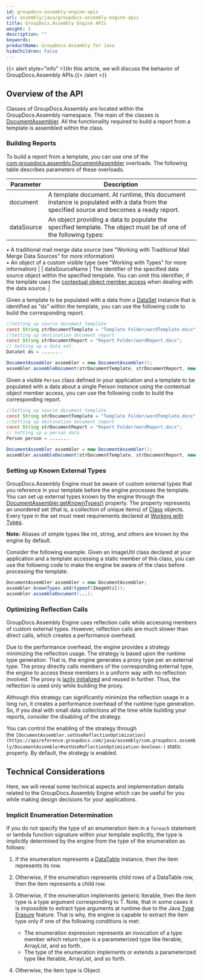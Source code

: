 ```yaml
---
id: groupdocs-assembly-engine-apis
url: assembly/java/groupdocs-assembly-engine-apis
title: GroupDocs.Assembly Engine APIs
weight: 3
description: ""
keywords: 
productName: GroupDocs.Assembly for Java
hideChildren: False
---
```

{{< alert style="info" >}}In this article, we will discuss the behavior of GroupDocs.Assembly APIs.{{< /alert >}}

## Overview of the API

Classes of GroupDocs.Assembly are located within the GroupDocs.Assembly namespace. The main of the classes is [DocumentAssembler](https://apireference.groupdocs.com/java/assembly/com.groupdocs.assembly/DocumentAssembler). All the functionality required to build a report from a template is assembled within the class.

### Building Reports

To build a report from a template, you can use one of the [com.groupdocs.assembly.DocumentAssembler](https://apireference.groupdocs.com/java/assembly/com.groupdocs.assembly/DocumentAssembler) overloads. The following table describes parameters of these overloads.

| Parameter | Description |
| --- | --- |
| document | A template document. At runtime, this document instance is populated with a data from the specified source and becomes a ready report. |
| dataSource | An object providing a data to populate the specified template. The object must be of one of the following types:  
• A traditional mail merge data source (see "Working with Traditional Mail Merge Data Sources" for more information)  
• An object of a custom visible type (see "Working with Types" for more information) |
| dataSourceName | The identifier of the specified data source object within the specified template. You can omit this identifier, if the template uses the [contextual object member access](https://docs.groupdocs.com/display/assemblynet/Template+Syntax+-+Part+1+of+2#TemplateSyntax-Part1of2-UsingContextualObjectMemberAccess) when dealing with the data source. |

Given a template to be populated with a data from a [DataSet](https://apireference.groupdocs.com/java/assembly/com.groupdocs.assembly.system.data/DataSet) instance that is identified as "ds" within the template, you can use the following code to build the corresponding report.

```java
//Setting up source document template
const String strDocumentTemplate = "Template Folder/wordTemplate.docx";
//Setting up destination document report
const String strDocumentReport = "Report Folder/wordReport.docx";
// Setting up a data set.
DataSet ds = ........

DocumentAssembler assembler = new DocumentAssembler();
assembler.assembleDocument(strDocumentTemplate, strDocumentReport, new DataSourceInfo(ds, "ds"));

```

Given a visible `Person` class defined in your application and a template to be populated with a data about a single Person instance using the contextual object member access, you can use the following code to build the corresponding report.

```java
//Setting up source document template
const String strDocumentTemplate = "Template Folder/wordTemplate.docx";
//Setting up destination document report
const String strDocumentReport = "Report Folder/wordReport.docx";
// Setting up a person data
Person person = ........

DocumentAssembler assembler = new DocumentAssembler();
assembler.assembleDocument(strDocumentTemplate, strDocumentReport, new DataSourceInfo(person, "PersonDS"));

```

### Setting up Known External Types

GroupDocs.Assembly Engine must be aware of custom external types that you reference in your template before the engine processes the template. You can set up external types known by the engine through the [DocumentAssembler.getKnownTypes()](https://apireference.groupdocs.com/java/assembly/com.groupdocs.assembly/DocumentAssembler#getKnownTypes--) property. The property represents an unordered set (that is, a collection of unique items) of [Class](http://docs.oracle.com/javase/7/docs/api/java/lang/Class.html) objects. Every type in the set must meet requirements declared at [Working with Types](https://docs.groupdocs.com/display/assemblynet/Template+Syntax+-+Part+1+of+2#TemplateSyntax-Part1of2-UsingTypes).

**Note:** Aliases of simple types like int, string, and others are known by the engine by default.

Consider the following example. Given an ImageUtil class declared at your application and a template accessing a static member of this class, you can use the following code to make the engine be aware of the class before processing the template.

```java
DocumentAssembler assembler = new DocumentAssembler;
assembler.knownTypes.add(typeof(ImageUtil));
assembler.assembleDocument(...);

```

### Optimizing Reflection Calls

GroupDocs.Assembly Engine uses reflection calls while accessing members of custom external types. However, reflection calls are much slower than direct calls, which creates a performance overhead.

Due to the performance overhead, the engine provides a strategy minimizing the reflection usage. The strategy is based upon the runtime type generation. That is, the engine generates a proxy type per an external type. The proxy directly calls members of the corresponding external type, the engine to access these members in a uniform way with no reflection involved. The proxy is [lazily initialized](http://en.wikipedia.org/wiki/Lazy_initialization) and reused in further. Thus, the reflection is used only while building the proxy.

Although this strategy can significantly minimize the reflection usage in a long run, it creates a performance overhead of the runtime type generation. So, if you deal with small data collections all the time while building your reports, consider the disabling of the strategy.

You can control the enabling of the strategy through the `[DocumentAssembler.setUseReflectionOptimization](https://apireference.groupdocs.com/java/assembly/com.groupdocs.assembly/DocumentAssembler#setUseReflectionOptimization-boolean-)` static property. By default, the strategy is enabled.

## Technical Considerations

Here, we will reveal some technical aspects and implementation details related to the GroupDocs.Assembly Engine which can be useful for you while making design decisions for your applications.

### Implicit Enumeration Determination

If you do not specify the type of an enumeration item in a `foreach` statement or lambda function signature within your template explicitly, the type is implicitly determined by the engine from the type of the enumeration as follows:

1.  If the enumeration represents a [DataTable](https://apireference.groupdocs.com/java/assembly/com.groupdocs.assembly.system.data/DataTable) instance, then the item represents its row.
2.  Otherwise, if the enumeration represents child rows of a DataTable row, then the item represents a child row.
3.  Otherwise, if the enumeration implements generic Iterable<T>, then the item type is a type argument corresponding to T. Note, that in some cases it is impossible to extract type arguments at runtime due to the Java [Type Erasure](http://docs.oracle.com/javase/tutorial/java/generics/erasure.html) feature. That is why, the engine is capable to extract the item type only if one of the following conditions is met:
    
    *   The enumeration expression represents an invocation of a type member which return type is a parameterized type like Iterable<String>, ArrayList<Integer>, and so forth.
    *   The type of the enumeration implements or extends a parameterized type like Iterable<String>, ArrayList<Integer>, and so forth.
4.  Otherwise, the item type is Object.
